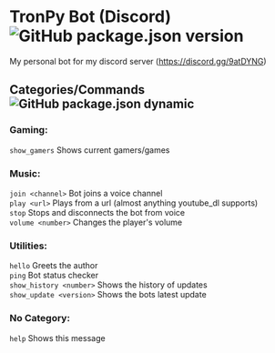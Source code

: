 # TronPy Bot (Discord)  ![GitHub package.json version](https://img.shields.io/github/package-json/version/Webtron18/tronpy-bot?style=for-the-badge)
My personal bot for my discord server (https://discord.gg/9atDYNG)


## Categories/Commands ![GitHub package.json dynamic](https://img.shields.io/github/package-json/commands/Webtron18/tronpy-bot?style=plastic)
### Gaming:
  `show_gamers`  Shows current gamers/games
### Music:
  `join <channel>`         Bot joins a voice channel  
  `play <url>`         Plays from a url (almost anything youtube_dl supports)  
  `stop`         Stops and disconnects the bot from voice  
  `volume <number>`       Changes the player's volume  
### Utilities:
  `hello`        Greets the author  
  `ping`         Bot status checker  
  `show_history <number>` Shows the history of updates  
  `show_update <version>`  Shows the bots latest update  
### No Category:
  `help`         Shows this message
